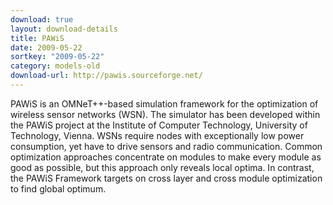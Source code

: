 ```yaml
---
download: true
layout: download-details
title: PAWiS
date: 2009-05-22
sortkey: "2009-05-22"
category: models-old
download-url: http://pawis.sourceforge.net/
---
```


PAWiS is an OMNeT++-based simulation framework for the optimization of wireless sensor networks (WSN). The simulator has been developed within the PAWiS project at the Institute of Computer Technology, University of Technology, Vienna. WSNs require nodes with exceptionally low power consumption, yet have to drive sensors and radio communication. Common optimization approaches concentrate on modules to make every module as good as possible, but this approach only reveals local optima. In contrast, the PAWiS Framework targets on cross layer and cross module optimization to find global optimum.
